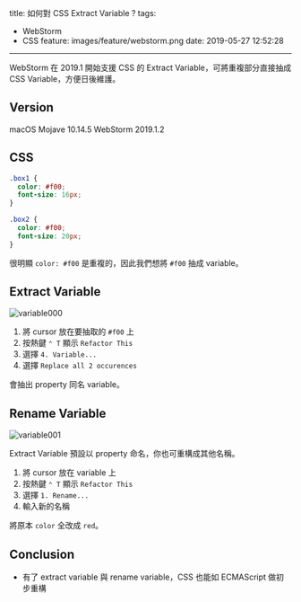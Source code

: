 title: 如何對 CSS Extract Variable ?
tags:
  - WebStorm
  - CSS
feature: images/feature/webstorm.png
date: 2019-05-27 12:52:28
---
WebStorm 在 2019.1 開始支援 CSS 的 Extract Variable，可將重複部分直接抽成 CSS Variable，方便日後維護。

<!-- more -->

## Version

macOS Mojave 10.14.5
WebStorm 2019.1.2

## CSS

```css
.box1 {
  color: #f00;
  font-size: 16px;
}

.box2 {
  color: #f00;
  font-size: 20px;
}
```

很明顯 `color: #f00` 是重複的，因此我們想將 `#f00` 抽成 variable。

## Extract Variable

![variable000](/images/webstorm/css-extract-variable/variable000.gif)

1. 將 cursor 放在要抽取的 `#f00` 上
2. 按熱鍵 `⌃ T` 顯示 `Refactor This`
3. 選擇 `4. Variable...`
4. 選擇 `Replace all 2 occurences`

會抽出 property 同名 variable。

## Rename Variable

![variable001](/images/webstorm/css-extract-variable/variable001.gif)

Extract Variable 預設以 property 命名，你也可重構成其他名稱。

1. 將 cursor 放在 variable 上
2. 按熱鍵 `⌃ T` 顯示 `Refactor This`
3. 選擇 `1. Rename...`
4. 輸入新的名稱

將原本 `color` 全改成 `red`。

## Conclusion

* 有了 extract variable 與 rename variable，CSS 也能如 ECMAScript 做初步重構